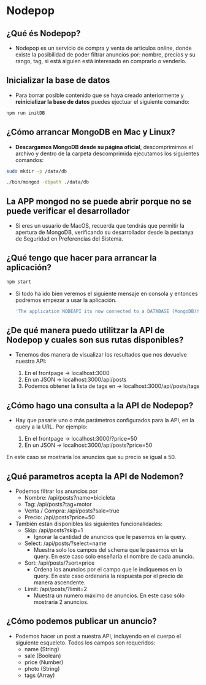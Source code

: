 # Nodepop

## ¿Qué és Nodepop?

- Nodepop es un servicio de compra y venta de artículos online, donde existe la posibilidad de poder filtrar anuncios por: nombre, precios y su rango, tag, si está alguien está interesado en comprarlo o venderlo.

## Inicializar la base de datos

- Para borrar posible contenido que se haya creado anteriormente y **reinicializar la base de datos** puedes ejectuar el siguiente comando:

```sh
npm run initDB
```

## ¿Cómo arrancar MongoDB en Mac y Linux?

- **Descargamos MongoDB desde su página oficial**, descomprimimos el archivo y dentro de la carpeta descomprimida ejecutamos los siguientes comandos:

```sh
sudo mkdir -p /data/db

./bin/mongod -dbpath ./data/db
```

## La APP mongod no se puede abrir porque no se puede verificar el desarrollador

- Si eres un usuario de MacOS, recuerda que tendrás que permitir la apertura de MongoDB, verificando su desarrollador desde la pestanya de Seguridad en Preferencias del Sistema.

## ¿Qué tengo que hacer para arrancar la aplicación?

```sh
npm start
```

- Si todo ha ido bien veremos el siguiente mensaje en consola y entonces podremos empezar a usar la aplicación.

  ```sh
  'The application NODEAPI its now connected to a DATABASE (MongoDB)!'
  ```

## ¿De qué manera puedo utilitzar la API de Nodepop y cuales son sus rutas disponibles?

- Tenemos dos manera de visualizar los resultados que nos devuelve nuestra API:

  1) En el frontpage -> localhost:3000
  2) En un JSON -> localhost:3000/api/posts
  3) Podemos obtener la lista de tags en -> localhost:3000/api/posts/tags

## ¿Cómo hago una consulta a la API de Nodepop?

- Hay que pasarle uno o más parámetros configurados para la API, en la query a la URL. Por ejemplo:

  1) En el frontpage -> localhost:3000/?price=50
  2) En un JSON -> localhost:3000/api/posts?price=50

En este caso se mostraria los anuncios que su precio se igual a 50.

## ¿Qué parametros acepta la API de Nodemon?
- Podemos filtrar los anuncios por
  - Nombre: /api/posts?name=bicicleta
  - Tag: /api/posts?tag=motor
  - Venta / Compra: /api/posts?sale=true
  - Precio: /api/posts?price=50
- También están disponibles las siguientes funcionalidades:
  - Skip: /api/posts?skip=1
    - Ignorar la cantidad de anuncios que le pasemos en la query.
  - Select: /api/posts/?select=name
    - Muestra solo los campos del schema que le pasemos en la query. En este caso solo enseñaría el nombre de cada anuncio.
  - Sort: /api/posts/?sort=price
    - Ordena los anuncios por el campo que le indiquemos en la query. En este caso ordenaria la respuesta por el precio de manera ascendente.
  - Limit: /api/posts/?limit=2
    - Muestra un numero máximo de anuncios. En este caso sólo mostraria 2 anuncios.

## ¿Cómo podemos publicar un anuncio?
  - Podemos hacer un post a nuestra API, incluyendo en el cuerpo el siguiente esqueleto. Todos los campos son requeridos:
    - name (String)
    - sale (Boolean)
    - price (Number)
    - photo (String)
    - tags (Array)

